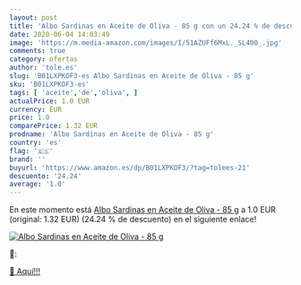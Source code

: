 ```yaml
---
layout: post
title: 'Albo Sardinas en Aceite de Oliva - 85 g con un 24.24 % de descuento'
date: 2020-06-04 14:03:49
image: 'https://m.media-amazon.com/images/I/51AZUFf6MxL._SL400_.jpg'
comments: true
category: ofertas
author: 'tole.es'
slug: 'B01LXPKOF3-es Albo Sardinas en Aceite de Oliva - 85 g'
sku: 'B01LXPKOF3-es'
tags: [ 'aceite','de','oliva', ]
actualPrice: 1.0 EUR
currency: EUR
price: 1.0
comparePrice: 1.32 EUR
prodname: 'Albo Sardinas en Aceite de Oliva - 85 g'
country: 'es'
flag: '🇪🇸'
brand: ''
buyurl: 'https://www.amazon.es/dp/B01LXPKOF3/?tag=tolees-21'
descuento: '24.24'
average: '1.0'
---
```


En este momento está [Albo Sardinas en Aceite de Oliva - 85 g](https://www.amazon.es/dp/B01LXPKOF3/?tag=tolees-21) a 1.0 EUR (original: 1.32 EUR) (24.24 %  de descuento) en el siguiente enlace!

[![Albo Sardinas en Aceite de Oliva - 85 g](https://m.media-amazon.com/images/I/51AZUFf6MxL._SL400_.jpg)](https://www.amazon.es/dp/B01LXPKOF3/?tag=tolees-21)

🔎:


[🛒 Aquí!!!](https://www.amazon.es/dp/B01LXPKOF3/?tag=tolees-21)

